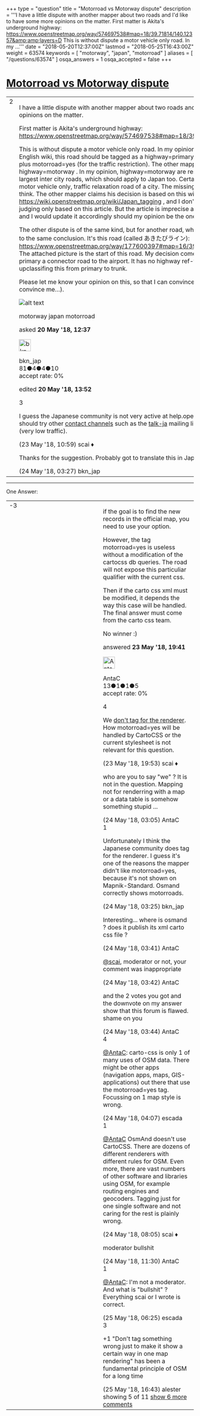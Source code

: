 +++
type = "question"
title = "Motorroad vs Motorway dispute"
description = '''I have a little dispute with another mapper about two roads and I&#x27;d like to have some more opinions on the matter. First matter is Akita&#x27;s underground highway: https://www.openstreetmap.org/way/574697538#map=18/39.71814/140.12357&amp;amp;layers=D This is without dispute a motor vehicle only road. In my ...'''
date = "2018-05-20T12:37:00Z"
lastmod = "2018-05-25T16:43:00Z"
weight = 63574
keywords = [ "motorway", "japan", "motorroad" ]
aliases = [ "/questions/63574" ]
osqa_answers = 1
osqa_accepted = false
+++

<div class="headNormal">

# [Motorroad vs Motorway dispute](/questions/63574/motorroad-vs-motorway-dispute)

</div>

<div id="main-body">

<div id="askform">

<table id="question-table" style="width:100%;">
<colgroup>
<col style="width: 50%" />
<col style="width: 50%" />
</colgroup>
<tbody>
<tr>
<td style="width: 30px; vertical-align: top"><div class="vote-buttons">
<span id="post-63574-upvote" class="ajax-command post-vote up" rel="nofollow" title="I like this post (click again to cancel)"> </span>
<div id="post-63574-score" class="post-score" title="current number of votes">
2
</div>
<span id="post-63574-downvote" class="ajax-command post-vote down" rel="nofollow" title="I dont like this post (click again to cancel)"> </span> <span id="favorite-mark" class="ajax-command favorite-mark" rel="nofollow" title="mark/unmark this question as favorite (click again to cancel)"> </span>
<div id="favorite-count" class="favorite-count">
&#10;</div>
</div></td>
<td><div id="item-right">
<div class="question-body">
<p>I have a little dispute with another mapper about two roads and I'd like to have some more opinions on the matter.</p>
<p>First matter is Akita's underground highway: <a href="https://www.openstreetmap.org/way/574697538#map=18/39.71814/140.12357&amp;layers=D">https://www.openstreetmap.org/way/574697538#map=18/39.71814/140.12357&amp;layers=D</a></p>
<p>This is without dispute a motor vehicle only road. In my opinion, and what I get from the English wiki, this road should be tagged as a highway=primary (like the connecting road) plus motorroad=yes (for the traffic restriction). The other mapper claims this to be a highway=motorway . In my opinion, highway=motorway are reserved for the country's largest inter city roads, which should apply to Japan too. Certainly not for an underground, motor vehicle only, traffic relaxation road of a city. The missing ref-tag supports my claim I think. The other mapper claims his decision is based on this wiki entry, <a href="https://wiki.openstreetmap.org/wiki/Japan_tagging">https://wiki.openstreetmap.org/wiki/Japan_tagging</a> , and I don't blame him for his decision judging only based on this article. But the article is imprecise and thus wrong (in my opinion) and I would update it accordingly should my opinion be the one that finds consensus.</p>
<p>The other dispute is of the same kind, but for another road, which is even trickier, but I come to the same conclusion. It's this road (called あきたびライン): <a href="https://www.openstreetmap.org/way/177600397#map=16/39.6515/140.1774&amp;layers=D">https://www.openstreetmap.org/way/177600397#map=16/39.6515/140.1774&amp;layers=D</a> The attached picture is the start of this road. My decision comes from the fact that this is primary a connector road to the airport. It has no highway ref-tag either. I would be ok with upclassifing this from primary to trunk.</p>
<p>Please let me know your opinion on this, so that I can convince the other mapper (or you can convince me…).</p>
<p><img src="/upfiles/IMG_20180429_155918_BY5pbXG.jpg" alt="alt text" /></p>
</div>
<div id="question-tags" class="tags-container tags">
<span class="post-tag tag-link-motorway" rel="tag" title="see questions tagged &#39;motorway&#39;">motorway</span> <span class="post-tag tag-link-japan" rel="tag" title="see questions tagged &#39;japan&#39;">japan</span> <span class="post-tag tag-link-motorroad" rel="tag" title="see questions tagged &#39;motorroad&#39;">motorroad</span>
</div>
<div id="question-controls" class="post-controls">
&#10;</div>
<div class="post-update-info-container">
<div class="post-update-info post-update-info-user">
<p>asked <strong>20 May '18, 12:37</strong></p>
<img src="https://secure.gravatar.com/avatar/96fe4c65bebc5588e414480fea6315ac?s=32&amp;d=identicon&amp;r=g" class="gravatar" width="32" height="32" alt="bkn_jap&#39;s gravatar image" />
<p><span>bkn_jap</span><br />
<span class="score" title="81 reputation points">81</span><span title="4 badges"><span class="badge1">●</span><span class="badgecount">4</span></span><span title="4 badges"><span class="silver">●</span><span class="badgecount">4</span></span><span title="10 badges"><span class="bronze">●</span><span class="badgecount">10</span></span><br />
<span class="accept_rate" title="Rate of the user&#39;s accepted answers">accept rate:</span> <span title="bkn_jap has no accepted answers">0%</span></p>
</img>
</div>
<div class="post-update-info post-update-info-edited">
<p><span> edited <strong>20 May '18, 13:52</strong> </span></p>
</div>
</div>
<div id="comments-container-63574" class="comments-container">
<span id="63644"></span>
<div id="comment-63644" class="comment">
<div id="post-63644-score" class="comment-score">
3
</div>
<div class="comment-text">
<p>I guess the Japanese community is not very active at help.openstreetmap.org. Maybe you should try other <a href="https://wiki.openstreetmap.org/wiki/Contact_channels">contact channels</a> such as the <a href="https://lists.openstreetmap.org/listinfo/talk-ja">talk-ja</a> mailing list or the <a href="https://forum.openstreetmap.org/viewforum.php?id=85">users: Japan</a> forum (very low traffic).</p>
</div>
<div id="comment-63644-info" class="comment-info">
<span class="comment-age">(23 May '18, 10:59)</span> <span class="comment-user userinfo">scai ♦</span>
</div>
</div>
<span id="63667"></span>
<div id="comment-63667" class="comment">
<div id="post-63667-score" class="comment-score">
&#10;</div>
<div class="comment-text">
<p>Thanks for the suggestion. Probably got to translate this in Japanese too…</p>
</div>
<div id="comment-63667-info" class="comment-info">
<span class="comment-age">(24 May '18, 03:27)</span> <span class="comment-user userinfo">bkn_jap</span>
</div>
</div>
</div>
<div id="comment-tools-63574" class="comment-tools">
&#10;</div>
<div class="clear">
&#10;</div>
<div id="comment-63574-form-container" class="comment-form-container">
&#10;</div>
<div class="clear">
&#10;</div>
</div></td>
</tr>
</tbody>
</table>

------------------------------------------------------------------------

<div class="tabBar">

<span id="sort-top"></span>

<div class="headQuestions">

One Answer:

</div>

</div>

<span id="63658"></span>

<div id="answer-container-63658" class="answer">

<table style="width:100%;">
<colgroup>
<col style="width: 50%" />
<col style="width: 50%" />
</colgroup>
<tbody>
<tr>
<td style="width: 30px; vertical-align: top"><div class="vote-buttons">
<span id="post-63658-upvote" class="ajax-command post-vote up" rel="nofollow" title="I like this post (click again to cancel)"> </span>
<div id="post-63658-score" class="post-score" title="current number of votes">
-3
</div>
<span id="post-63658-downvote" class="ajax-command post-vote down" rel="nofollow" title="I dont like this post (click again to cancel)"> </span>
</div></td>
<td><div class="item-right">
<div class="answer-body">
<p>if the goal is to find the new records in the official map, you need to use your option.</p>
<p>However, the tag motorroad=yes is useless without a modification of the cartocss db queries. The road will not expose this particuliar qualifier with the current css.</p>
<p>Then if the carto css xml must be modified, it depends the way this case will be handled. The final answer must come from the carto css team.</p>
<p>No winner :)</p>
</div>
<div class="answer-controls post-controls">
&#10;</div>
<div class="post-update-info-container">
<div class="post-update-info post-update-info-user">
<p>answered <strong>23 May '18, 19:41</strong></p>
<img src="https://secure.gravatar.com/avatar/1c90056dece0313061d8ce6edd94da8a?s=32&amp;d=identicon&amp;r=g" class="gravatar" width="32" height="32" alt="AntaC&#39;s gravatar image" />
<p><span>AntaC</span><br />
<span class="score" title="13 reputation points">13</span><span title="1 badges"><span class="badge1">●</span><span class="badgecount">1</span></span><span title="1 badges"><span class="silver">●</span><span class="badgecount">1</span></span><span title="5 badges"><span class="bronze">●</span><span class="badgecount">5</span></span><br />
<span class="accept_rate" title="Rate of the user&#39;s accepted answers">accept rate:</span> <span title="AntaC has no accepted answers">0%</span></p>
</div>
</div>
<div id="comments-container-63658" class="comments-container">
<span id="63659"></span>
<div id="comment-63659" class="comment">
<div id="post-63659-score" class="comment-score">
4
</div>
<div class="comment-text">
<p>We <a href="https://wiki.openstreetmap.org/wiki/Tagging_for_the_renderer">don't tag for the renderer</a>. How motorroad=yes will be handled by CartoCSS or the current stylesheet is not relevant for this question.</p>
</div>
<div id="comment-63659-info" class="comment-info">
<span class="comment-age">(23 May '18, 19:53)</span> <span class="comment-user userinfo">scai ♦</span>
</div>
</div>
<span id="63663"></span>
<div id="comment-63663" class="comment not_top_scorer">
<div id="post-63663-score" class="comment-score">
&#10;</div>
<div class="comment-text">
<p>who are you to say "we" ? It is not in the question. Mapping not for renderring with a map or a data table is somehow something stupid ...</p>
</div>
<div id="comment-63663-info" class="comment-info">
<span class="comment-age">(24 May '18, 03:05)</span> <span class="comment-user userinfo">AntaC</span>
</div>
</div>
<span id="63666"></span>
<div id="comment-63666" class="comment">
<div id="post-63666-score" class="comment-score">
1
</div>
<div class="comment-text">
<p>Unfortunately I think the Japanese community does tag for the renderer. I guess it's one of the reasons the mapper didn't like motorroad=yes, because it's not shown on Mapnik-Standard. Osmand correctly shows motorroads.</p>
</div>
<div id="comment-63666-info" class="comment-info">
<span class="comment-age">(24 May '18, 03:25)</span> <span class="comment-user userinfo">bkn_jap</span>
</div>
</div>
<span id="63669"></span>
<div id="comment-63669" class="comment not_top_scorer">
<div id="post-63669-score" class="comment-score">
&#10;</div>
<div class="comment-text">
<p>Interesting... where is osmand ? does it publish its xml carto css file ?</p>
</div>
<div id="comment-63669-info" class="comment-info">
<span class="comment-age">(24 May '18, 03:41)</span> <span class="comment-user userinfo">AntaC</span>
</div>
</div>
<span id="63670"></span>
<div id="comment-63670" class="comment not_top_scorer">
<div id="post-63670-score" class="comment-score">
&#10;</div>
<div class="comment-text">
<p><a href="https://help.openstreetmap.org/users/158/scai"></a><a href="https://help.openstreetmap.org/users/158/scai">@scai</a>, moderator or not, your comment was inappropriate</p>
</div>
<div id="comment-63670-info" class="comment-info">
<span class="comment-age">(24 May '18, 03:42)</span> <span class="comment-user userinfo">AntaC</span>
</div>
</div>
<span id="63671"></span>
<div id="comment-63671" class="comment not_top_scorer">
<div id="post-63671-score" class="comment-score">
&#10;</div>
<div class="comment-text">
<p>and the 2 votes you got and the downvote on my answer show that this forum is flawed. shame on you</p>
</div>
<div id="comment-63671-info" class="comment-info">
<span class="comment-age">(24 May '18, 03:44)</span> <span class="comment-user userinfo">AntaC</span>
</div>
</div>
<span id="63672"></span>
<div id="comment-63672" class="comment">
<div id="post-63672-score" class="comment-score">
4
</div>
<div class="comment-text">
<p><a href="https://help.openstreetmap.org/users/15107/antac">@AntaC</a>: carto-css is only 1 of many uses of OSM data. There might be other apps (navigation apps, maps, GIS-applications) out there that use the motorroad=yes tag. Focussing on 1 map style is wrong.</p>
</div>
<div id="comment-63672-info" class="comment-info">
<span class="comment-age">(24 May '18, 04:07)</span> <span class="comment-user userinfo">escada</span>
</div>
</div>
<span id="63673"></span>
<div id="comment-63673" class="comment">
<div id="post-63673-score" class="comment-score">
1
</div>
<div class="comment-text">
<p><a href="https://help.openstreetmap.org/users/15107/antac"></a><a href="https://help.openstreetmap.org/users/15107/antac">@AntaC</a> OsmAnd doesn't use CartoCSS. There are dozens of different renderers with different rules for OSM. Even more, there are vast numbers of other software and libraries using OSM, for example routing engines and geocoders. Tagging just for one single software and not caring for the rest is plainly wrong.</p>
</div>
<div id="comment-63673-info" class="comment-info">
<span class="comment-age">(24 May '18, 08:05)</span> <span class="comment-user userinfo">scai ♦</span>
</div>
</div>
<span id="63681"></span>
<div id="comment-63681" class="comment not_top_scorer">
<div id="post-63681-score" class="comment-score">
&#10;</div>
<div class="comment-text">
<p>moderator bullshit</p>
</div>
<div id="comment-63681-info" class="comment-info">
<span class="comment-age">(24 May '18, 11:30)</span> <span class="comment-user userinfo">AntaC</span>
</div>
</div>
<span id="63726"></span>
<div id="comment-63726" class="comment not_top_scorer">
<div id="post-63726-score" class="comment-score">
1
</div>
<div class="comment-text">
<p><a href="https://help.openstreetmap.org/users/15107/antac">@AntaC</a>: I'm not a moderator. And what is "bullshit" ? Everything scai or I wrote is correct.</p>
</div>
<div id="comment-63726-info" class="comment-info">
<span class="comment-age">(25 May '18, 06:25)</span> <span class="comment-user userinfo">escada</span>
</div>
</div>
<span id="63741"></span>
<div id="comment-63741" class="comment">
<div id="post-63741-score" class="comment-score">
3
</div>
<div class="comment-text">
<p>+1 "Don't tag something wrong just to make it show a certain way in one map rendering" has been a fundamental principle of OSM for a long time</p>
</div>
<div id="comment-63741-info" class="comment-info">
<span class="comment-age">(25 May '18, 16:43)</span> <span class="comment-user userinfo">alester</span>
</div>
</div>
</div>
<div id="comment-tools-63658" class="comment-tools">
<span class="comments-showing"> showing 5 of 11 </span> <a href="#" class="show-all-comments-link">show 6 more comments</a>
</div>
<div class="clear">
&#10;</div>
<div id="comment-63658-form-container" class="comment-form-container">
&#10;</div>
<div class="clear">
&#10;</div>
</div></td>
</tr>
</tbody>
</table>

</div>

<div class="paginator-container-left">

</div>

</div>

</div>

